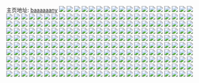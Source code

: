 主页地址: [baaaaaany](https://weibo.com/u/5284407558) 
![](https://wx4.sinaimg.cn/mw2000/005LCPNYgy1fwpbi5bj80j30j60asq3m.jpg) 
![](https://wx4.sinaimg.cn/mw2000/005LCPNYgy1fwpbi5315dj30c806vjrr.jpg) 
![](https://wx4.sinaimg.cn/mw2000/005LCPNYgy1fwmvwie3oej31hc1hchdu.jpg) 
![](https://wx4.sinaimg.cn/mw2000/005LCPNYgy1fwmvxluv75j327v1o0e85.jpg) 
![](https://wx4.sinaimg.cn/mw2000/005LCPNYgy1fwmvw8iw09j31o01o0h92.jpg) 
![](https://wx4.sinaimg.cn/mw2000/005LCPNYgy1fwmvybdvifj30yi0pw4qp.jpg) 
![](https://wx4.sinaimg.cn/mw2000/005LCPNYgy1fwmvxtad7uj30yi19wx6p.jpg) 
![](https://wx4.sinaimg.cn/mw2000/005LCPNYgy1fwmvy336iaj30yi19wx6p.jpg) 
![](https://wx4.sinaimg.cn/mw2000/005LCPNYgy1fwl98dy2lhj30u01hch3t.jpg) 
![](https://wx4.sinaimg.cn/mw2000/005LCPNYgy1fwiyhxxvluj311q1nzwwq.jpg) 
![](https://wx4.sinaimg.cn/mw2000/005LCPNYgy1fwi8ia3n7xj33402c0u0x.jpg) 
![](https://wx4.sinaimg.cn/mw2000/005LCPNYly1fwfyrgbwr9j31hc1hcqv6.jpg) 
![](https://wx4.sinaimg.cn/mw2000/005LCPNYly1fwfyren09dj31hc1hcnpd.jpg) 
![](https://wx4.sinaimg.cn/mw2000/005LCPNYly1fwfyrhnvc9j32c0340qv5.jpg) 
![](https://wx4.sinaimg.cn/mw2000/005LCPNYly1fwfyrc9t2kj32c03407wh.jpg) 
![](https://wx4.sinaimg.cn/mw2000/005LCPNYgy1fwahhacvdtj32c02c07wi.jpg) 
![](https://wx4.sinaimg.cn/mw2000/005LCPNYgy1fwahhbd5eej32c02c04qq.jpg) 
![](https://wx4.sinaimg.cn/mw2000/005LCPNYgy1fwa4pm0vx8j30u00u00zt.jpg) 
![](https://wx4.sinaimg.cn/mw2000/005LCPNYgy1fwa4pkuogkj32c02c0kjl.jpg) 
![](https://wx4.sinaimg.cn/mw2000/005LCPNYgy1fw95jj5qxqj30yi0yi7wi.jpg) 
![](https://wx4.sinaimg.cn/mw2000/005LCPNYgy1fw8m27aeyyj32c02c0hdt.jpg) 
![](https://wx4.sinaimg.cn/mw2000/005LCPNYgy1fw5r3olpicj31hc1hc7iq.jpg) 
![](https://wx4.sinaimg.cn/mw2000/005LCPNYgy1fw47udmpblj32c02c0e81.jpg) 
![](https://wx4.sinaimg.cn/mw2000/005LCPNYgy1fw47ue7uqkj30k00qotc1.jpg) 
![](https://wx4.sinaimg.cn/mw2000/005LCPNYgy1fw3k4c82k8j32c02c0kjm.jpg) 
![](https://wx4.sinaimg.cn/mw2000/005LCPNYgy1fw1tdyc496j30j60as41j.jpg) 
![](https://wx4.sinaimg.cn/mw2000/005LCPNYgy1fvu394wyewj32c02c0hdu.jpg) 
![](https://wx4.sinaimg.cn/mw2000/005LCPNYgy1fvu390g9ooj31sg1sgkjo.jpg) 
![](https://wx4.sinaimg.cn/mw2000/005LCPNYgy1fvu39364l5j32c02c0kjs.jpg) 
![](https://wx4.sinaimg.cn/mw2000/005LCPNYgy1fvu38yufn9j31ho1hoqv6.jpg) 
![](https://wx4.sinaimg.cn/mw2000/005LCPNYgy1fvsx1qnhxwj31hc1hc1bv.jpg) 
![](https://wx4.sinaimg.cn/mw2000/005LCPNYgy1fvsx1aymenj31hc1z4qse.jpg) 
![](https://wx4.sinaimg.cn/mw2000/005LCPNYgy1fvsx24qze6j31hf1hfnpe.jpg) 
![](https://wx4.sinaimg.cn/mw2000/005LCPNYgy1fvsx2ic2k9j30pm0srq7j.jpg) 
![](https://wx4.sinaimg.cn/mw2000/005LCPNYgy1fvsx1nn8smj33402c0kjm.jpg) 
![](https://wx4.sinaimg.cn/mw2000/005LCPNYgy1fvsx2gyjfkj31hf1hfx6q.jpg) 
![](https://wx4.sinaimg.cn/mw2000/005LCPNYgy1fvsx2wpkglj31hf1z44qs.jpg) 
![](https://wx4.sinaimg.cn/mw2000/005LCPNYgy1fvrs9b26s2j32c02c0qv5.jpg) 
![](https://wx4.sinaimg.cn/mw2000/005LCPNYgy1fvow1f0955j32c02c0npf.jpg) 
![](https://wx4.sinaimg.cn/mw2000/005LCPNYgy1fvnttvsg0ej33402c0u0x.jpg) 
![](https://wx4.sinaimg.cn/mw2000/005LCPNYgy1fvm0zlx29sj32c02c01ky.jpg) 
![](https://wx4.sinaimg.cn/mw2000/005LCPNYgy1fvlpjo2o5rj335s35s4qs.jpg) 
![](https://wx4.sinaimg.cn/mw2000/005LCPNYgy1fvlpjox6psj30yi0xt48k.jpg) 
![](https://wx4.sinaimg.cn/mw2000/005LCPNYgy1fveh9irgaoj32c02c0e87.jpg) 
![](https://wx4.sinaimg.cn/mw2000/005LCPNYgy1fve1put6p4j32c02c0e81.jpg) 
![](https://wx4.sinaimg.cn/mw2000/005LCPNYgy1fvctgeioxgj32c02c0qv6.jpg) 
![](https://wx4.sinaimg.cn/mw2000/005LCPNYgy1fva9d017vej32c02c0kjm.jpg) 
![](https://wx4.sinaimg.cn/mw2000/005LCPNYgy1fv7463vnthj32by2c64qt.jpg) 
![](https://wx4.sinaimg.cn/mw2000/005LCPNYgy1fv7464x3x1j32c02c0e81.jpg) 
![](https://wx4.sinaimg.cn/mw2000/005LCPNYgy1fv7466lhdsj32c03407wi.jpg) 
![](https://wx4.sinaimg.cn/mw2000/005LCPNYgy1fv74680rv7j32c0340x6q.jpg) 
![](https://wx4.sinaimg.cn/mw2000/005LCPNYgy1fv5ovylxbrj32c02c0b29.jpg) 
![](https://wx4.sinaimg.cn/mw2000/005LCPNYgy1fv4d62yjp0j32c02c0u0x.jpg) 
![](https://wx4.sinaimg.cn/mw2000/005LCPNYgy1fv2kgmle5uj31mo1mob2a.jpg) 
![](https://wx4.sinaimg.cn/mw2000/005LCPNYgy1fv2kgpoaf4j32c02c0kjl.jpg) 
![](https://wx4.sinaimg.cn/mw2000/005LCPNYgy1fv2kgzp2gwj31mo1mo7wi.jpg) 
![](https://wx4.sinaimg.cn/mw2000/005LCPNYgy1fv2khkuuqnj32c02c0b2a.jpg) 
![](https://wx4.sinaimg.cn/mw2000/005LCPNYgy1fv2khphxddj30zk0k07ew.jpg) 
![](https://wx4.sinaimg.cn/mw2000/005LCPNYgy1fv2kho61xjj32c02c01ky.jpg) 
![](https://wx4.sinaimg.cn/mw2000/005LCPNYgy1fv2kh42c7ej31mo1mo7wi.jpg) 
![](https://wx4.sinaimg.cn/mw2000/005LCPNYgy1fv2kgs367ij32c02c01kx.jpg) 
![](https://wx4.sinaimg.cn/mw2000/005LCPNYgy1fv2kgw12r8j31mo1mob2a.jpg) 
![](https://wx4.sinaimg.cn/mw2000/005LCPNYgy1fv0n9i1fs1j32c02c0b2a.jpg) 
![](https://wx4.sinaimg.cn/mw2000/005LCPNYgy1fv0n9f0mv1j32c03404qr.jpg) 
![](https://wx4.sinaimg.cn/mw2000/005LCPNYgy1fuwgkbx2m3j31hc1z4nkt.jpg) 
![](https://wx4.sinaimg.cn/mw2000/005LCPNYgy1fuwgl8rttkj30qo0qoh7w.jpg) 
![](https://wx4.sinaimg.cn/mw2000/005LCPNYgy1fuwgl2fwsej31ho1zknpg.jpg) 
![](https://wx4.sinaimg.cn/mw2000/005LCPNYgy1fuwgl7d33uj31ho1zknpg.jpg) 
![](https://wx4.sinaimg.cn/mw2000/005LCPNYgy1fuw2i3y6jaj31r01b97wj.jpg) 
![](https://wx4.sinaimg.cn/mw2000/005LCPNYgy1fuw2haljd5j30yi1k6kjl.jpg) 
![](https://wx4.sinaimg.cn/mw2000/005LCPNYgy1fuw2heh0mej32c02c0kjl.jpg) 
![](https://wx4.sinaimg.cn/mw2000/005LCPNYgy1fuw2hcgrz2j32c02c07wh.jpg) 
![](https://wx4.sinaimg.cn/mw2000/005LCPNYgy1fuv8atxyqsj30yi0yihdt.jpg) 
![](https://wx4.sinaimg.cn/mw2000/005LCPNYgy1fuv4jotkfqj32c02c0u0x.jpg) 
![](https://wx4.sinaimg.cn/mw2000/005LCPNYgy1fuv4jo3n6mj32c02c0hdt.jpg) 
![](https://wx4.sinaimg.cn/mw2000/005LCPNYgy1furnoyz5ycj31hc1hc7mc.jpg) 
![](https://wx4.sinaimg.cn/mw2000/005LCPNYgy1furnp05xjqj31hc1hcngq.jpg) 
![](https://wx4.sinaimg.cn/mw2000/005LCPNYgy1furnoxv4nfj31hc1hcatt.jpg) 
![](https://wx4.sinaimg.cn/mw2000/005LCPNYgy1furnp180x6j31hc1hch3y.jpg) 
![](https://wx4.sinaimg.cn/mw2000/005LCPNYgy1furfpt45sej32c02c04qp.jpg) 
![](https://wx4.sinaimg.cn/mw2000/005LCPNYgy1fumifqyytnj32c02c0hdt.jpg) 
![](https://wx4.sinaimg.cn/mw2000/005LCPNYgy1ful30x9rcdj32c02c0x6u.jpg) 
![](https://wx4.sinaimg.cn/mw2000/005LCPNYgy1fuisvfharij32c02c0e81.jpg) 
![](https://wx4.sinaimg.cn/mw2000/005LCPNYgy1fuhi8df3l6j32c0340x6q.jpg) 
![](https://wx4.sinaimg.cn/mw2000/005LCPNYgy1fuhi8pizcsj32c0340u0y.jpg) 
![](https://wx4.sinaimg.cn/mw2000/005LCPNYgy1fuf6c9518lj32c02c01ky.jpg) 
![](https://wx4.sinaimg.cn/mw2000/005LCPNYgy1fuf6c9xaaoj32c02c0kjl.jpg) 
![](https://wx4.sinaimg.cn/mw2000/005LCPNYgy1fucge0wvgfj32c02c0hdt.jpg) 
![](https://wx4.sinaimg.cn/mw2000/005LCPNYgy1fubqwij6fzj32c02c0u0x.jpg) 
![](https://wx4.sinaimg.cn/mw2000/005LCPNYgy1fubqwluaojj32c0340u0y.jpg) 
![](https://wx4.sinaimg.cn/mw2000/005LCPNYgy1fu4j77vt2bj32c02c0x6q.jpg) 
![](https://wx4.sinaimg.cn/mw2000/005LCPNYgy1fu4j7bnhqlj32c02c0b2b.jpg) 
![](https://wx4.sinaimg.cn/mw2000/005LCPNYgy1fu3qik3jlwj32c02c01kx.jpg) 
![](https://wx4.sinaimg.cn/mw2000/005LCPNYgy1fu0vckztdsj32c0340kjm.jpg) 
![](https://wx4.sinaimg.cn/mw2000/005LCPNYgy1fu0vchkb79j32c0340e82.jpg) 
![](https://wx4.sinaimg.cn/mw2000/005LCPNYgy1fu0vcob8adj32c0340e82.jpg) 
![](https://wx4.sinaimg.cn/mw2000/005LCPNYgy1fu0vcpt8t1j32c034013v.jpg) 
![](https://wx4.sinaimg.cn/mw2000/005LCPNYgy1ftywo3xw8oj32c02c04qq.jpg) 
![](https://wx4.sinaimg.cn/mw2000/005LCPNYgy1ftywo0jdvhj32c02c01kx.jpg) 
![](https://wx4.sinaimg.cn/mw2000/005LCPNYgy1ftywnzhaodj32c02c0azb.jpg) 
![](https://wx4.sinaimg.cn/mw2000/005LCPNYgy1ftywo6otrij32c02c0u0x.jpg) 
![](https://wx4.sinaimg.cn/mw2000/005LCPNYgy1ftws2y58cbj32c02c0e81.jpg) 
![](https://wx4.sinaimg.cn/mw2000/005LCPNYgy1ftws2wb3fej32c02c0b29.jpg) 
![](https://wx4.sinaimg.cn/mw2000/005LCPNYgy1ftwdm4k6svj32c02c0e81.jpg) 
![](https://wx4.sinaimg.cn/mw2000/005LCPNYgy1ftwdm2ux1wj32c02c0hdt.jpg) 
![](https://wx4.sinaimg.cn/mw2000/005LCPNYgy1ftun5ir4ofj32c02c0npd.jpg) 
![](https://wx4.sinaimg.cn/mw2000/005LCPNYgy1ftun5ktgnmj32c02c0kjl.jpg) 
![](https://wx4.sinaimg.cn/mw2000/005LCPNYgy1ftpxe2kfo4j32c02c0hdt.jpg) 
![](https://wx4.sinaimg.cn/mw2000/005LCPNYgy1ftpxdy316cj32c02c0npd.jpg) 
![](https://wx4.sinaimg.cn/mw2000/005LCPNYgy1ftov0hye9bj30yi13a48i.jpg) 
![](https://wx4.sinaimg.cn/mw2000/005LCPNYgy1ftoqrs6va0j32c02c07wh.jpg) 
![](https://wx4.sinaimg.cn/mw2000/005LCPNYgy1ftkvil0u9oj32yo1o07wh.jpg) 
![](https://wx4.sinaimg.cn/mw2000/005LCPNYgy1ftk2wvuksyj32c02c0npe.jpg) 
![](https://wx4.sinaimg.cn/mw2000/005LCPNYgy1ftk2x254xjj32c02c0hdu.jpg) 
![](https://wx4.sinaimg.cn/mw2000/005LCPNYgy1ftjut1h5akj30yi0yihdt.jpg) 
![](https://wx4.sinaimg.cn/mw2000/005LCPNYgy1ftewev8sunj32c02c0u0x.jpg) 
![](https://wx4.sinaimg.cn/mw2000/005LCPNYgy1fte9phd3w7j32c02c0qv5.jpg) 
![](https://wx4.sinaimg.cn/mw2000/005LCPNYgy1ftaydyrfnxj32c02c0hdt.jpg) 
![](https://wx4.sinaimg.cn/mw2000/005LCPNYgy1ftay89ey39j32c02c0hdt.jpg) 
![](https://wx4.sinaimg.cn/mw2000/005LCPNYgy1ftay7xn5btj32c02c0qv5.jpg) 
![](https://wx4.sinaimg.cn/mw2000/005LCPNYgy1ftayeih1q0j32c02c0x6p.jpg) 
![](https://wx4.sinaimg.cn/mw2000/005LCPNYgy1ftaydv74nhj32c02c04qq.jpg) 
![](https://wx4.sinaimg.cn/mw2000/005LCPNYgy1ftayeo51zhj32c02c0x6p.jpg) 
![](https://wx4.sinaimg.cn/mw2000/005LCPNYgy1ft80p85qjqj31hc1z4qqc.jpg) 
![](https://wx4.sinaimg.cn/mw2000/005LCPNYgy1ft80p9v7gpj31z41hc7sl.jpg) 
![](https://wx4.sinaimg.cn/mw2000/005LCPNYgy1ft80pbdhbzj31z41hc4oz.jpg) 
![](https://wx4.sinaimg.cn/mw2000/005LCPNYgy1ft80pcqvm3j31z41hch6u.jpg) 
![](https://wx4.sinaimg.cn/mw2000/005LCPNYgy1ft80p6pxiuj31hc1hcdwh.jpg) 
![](https://wx4.sinaimg.cn/mw2000/005LCPNYgy1ft80pe1l7dj31z41hc7sb.jpg) 
![](https://wx4.sinaimg.cn/mw2000/005LCPNYgy1ft80pglfe6j31z41hc7s0.jpg) 
![](https://wx4.sinaimg.cn/mw2000/005LCPNYgy1ft80pf7p3lj31z41hc7o7.jpg) 
![](https://wx4.sinaimg.cn/mw2000/005LCPNYgy1ft80phzp4jj31z41hc1g7.jpg) 
![](https://wx4.sinaimg.cn/mw2000/005LCPNYgy1ft68n3o8isj31w02io4qw.jpg) 
![](https://wx4.sinaimg.cn/mw2000/005LCPNYgy1ft68nakh7sj32c02c0b2h.jpg) 
![](https://wx4.sinaimg.cn/mw2000/005LCPNYgy1ft0jzax71bj32c02c04qp.jpg) 
![](https://wx4.sinaimg.cn/mw2000/005LCPNYgy1ft0jzf3ohuj32c02c0u0x.jpg) 
![](https://wx4.sinaimg.cn/mw2000/005LCPNYgy1ft0jzcl1wyj32c02c0kjl.jpg) 
![](https://wx4.sinaimg.cn/mw2000/005LCPNYgy1ft0jz9dzfzj32c02c07wh.jpg) 
![](https://wx4.sinaimg.cn/mw2000/005LCPNYgy1fsxijpnih6j32c02c0hdt.jpg) 
![](https://wx4.sinaimg.cn/mw2000/005LCPNYgy1fsvnpxs1skj32c02c0b29.jpg) 
![](https://wx4.sinaimg.cn/mw2000/005LCPNYgy1fsuq6pgbahj31ho1ho7jt.jpg) 
![](https://wx4.sinaimg.cn/mw2000/005LCPNYgy1fsuq9c58z9j30yi0yi4qp.jpg) 
![](https://wx4.sinaimg.cn/mw2000/005LCPNYgy1fsncy77a9kj32c02c04qq.jpg) 
![](https://wx4.sinaimg.cn/mw2000/005LCPNYgy1fshw4jbmk4j31400u0guy.jpg) 
![](https://wx4.sinaimg.cn/mw2000/005LCPNYgy1fsgu75os86j30yi1gxdvt.jpg) 
![](https://wx4.sinaimg.cn/mw2000/005LCPNYgy1fsge8hmtcqj30yi0yihdt.jpg) 
![](https://wx4.sinaimg.cn/mw2000/005LCPNYgy1fsge7wsasbj30yi0yiu0x.jpg) 
![](https://wx4.sinaimg.cn/mw2000/005LCPNYgy1fsge8xk0yfj30yi0yihdt.jpg) 
![](https://wx4.sinaimg.cn/mw2000/005LCPNYgy1fsdcv4vl0gj32c02c0b29.jpg) 
![](https://wx4.sinaimg.cn/mw2000/005LCPNYgy1fsdcvdxxkzj32c02c0npd.jpg) 
![](https://wx4.sinaimg.cn/mw2000/005LCPNYgy1fsdcuvvlatj32c02c07wh.jpg) 
![](https://wx4.sinaimg.cn/mw2000/005LCPNYgy1fsdcvqw9zgj32c02c0kjl.jpg) 
![](https://wx4.sinaimg.cn/mw2000/005LCPNYgy1fsd01i1ljqj32c0340x6p.jpg) 
![](https://wx4.sinaimg.cn/mw2000/005LCPNYgy1fsaqwmr6v2j30qo0qoqh8.jpg) 
![](https://wx4.sinaimg.cn/mw2000/005LCPNYgy1fs9n729tmyj32c02c0u13.jpg) 
![](https://wx4.sinaimg.cn/mw2000/005LCPNYgy1fs9n6at7n5j32c0340e82.jpg) 
![](https://wx4.sinaimg.cn/mw2000/005LCPNYgy1fs9n7bwrrej31w02ioqvb.jpg) 
![](https://wx4.sinaimg.cn/mw2000/005LCPNYgy1fs9n7g5zw1j32c0340u0y.jpg) 
![](https://wx4.sinaimg.cn/mw2000/005LCPNYgy1fs9dgtdbn5j32c02c0hdt.jpg) 
![](https://wx4.sinaimg.cn/mw2000/005LCPNYgy1fs9dgw0e2lj32c02c0b29.jpg) 
![](https://wx4.sinaimg.cn/mw2000/005LCPNYgy1fs8rmzpowoj32c02c0kjl.jpg) 
![](https://wx4.sinaimg.cn/mw2000/005LCPNYgy1fs8rmqgqw0j33402c0u0x.jpg) 
![](https://wx4.sinaimg.cn/mw2000/005LCPNYgy1fs8rn2suw7j33402c0hdt.jpg) 
![](https://wx4.sinaimg.cn/mw2000/005LCPNYgy1fs8rna9ugej33402c0hdt.jpg) 
![](https://wx4.sinaimg.cn/mw2000/005LCPNYgy1fs54szfmatj31901os7wi.jpg) 
![](https://wx4.sinaimg.cn/mw2000/005LCPNYgy1fs54tg5dsej31mo1moqv6.jpg) 
![](https://wx4.sinaimg.cn/mw2000/005LCPNYgy1fs54st0q0bj31mo1moqv6.jpg) 
![](https://wx4.sinaimg.cn/mw2000/005LCPNYgy1fs54t8bsv3j32402tc1kz.jpg) 
![](https://wx4.sinaimg.cn/mw2000/005LCPNYgy1fs4zwsvhhkj30yi0z24qp.jpg) 
![](https://wx4.sinaimg.cn/mw2000/005LCPNYgy1fs2ulw892vj30yi1pc7wh.jpg) 
![](https://wx4.sinaimg.cn/mw2000/005LCPNYgy1fs2rtiwdn3j32c02c0b2a.jpg) 
![](https://wx4.sinaimg.cn/mw2000/005LCPNYgy1fs1q4a0dvsj32c02c0b29.jpg) 
![](https://wx4.sinaimg.cn/mw2000/005LCPNYgy1fs0n4yoyb2j30yi0yie81.jpg) 
![](https://wx4.sinaimg.cn/mw2000/005LCPNYgy1frxdeb6044j32c02c04qq.jpg) 
![](https://wx4.sinaimg.cn/mw2000/005LCPNYgy1frxdehx68xj32c02c0npd.jpg) 
![](https://wx4.sinaimg.cn/mw2000/005LCPNYgy1frt1izr5fwj30yi0yix6p.jpg) 
![](https://wx4.sinaimg.cn/mw2000/005LCPNYgy1frs5x7dbk2j30xc0hy40h.jpg) 
![](https://wx4.sinaimg.cn/mw2000/005LCPNYgy1frm5wasw7aj32c02c01kz.jpg) 
![](https://wx4.sinaimg.cn/mw2000/005LCPNYgy1frixjuvusnj30yi0yinpd.jpg) 
![](https://wx4.sinaimg.cn/mw2000/005LCPNYgy1frfetqv20gj30rs0iygrq.jpg) 
![](https://wx4.sinaimg.cn/mw2000/005LCPNYgy1fr7x3jeseqj32c02c0npd.jpg) 
![](https://wx4.sinaimg.cn/mw2000/005LCPNYgy1fr7x3mbtchj32c02c0x6p.jpg) 
![](https://wx4.sinaimg.cn/mw2000/005LCPNYgy1fqwpueami3j31hc1hcqnc.jpg) 
![](https://wx4.sinaimg.cn/mw2000/005LCPNYgy1fqwpun95i7j30qo0qodp1.jpg) 
![](https://wx4.sinaimg.cn/mw2000/005LCPNYgy1fqwpu9bg5oj32c0340qv5.jpg) 
![](https://wx4.sinaimg.cn/mw2000/005LCPNYgy1fqwpu69k7wj32c02c0qv5.jpg) 
![](https://wx4.sinaimg.cn/mw2000/005LCPNYgy1fqwpu2utehj32c02c07wo.jpg) 
![](https://wx4.sinaimg.cn/mw2000/005LCPNYgy1fqwpulj049j32c02c01ky.jpg) 
![](https://wx4.sinaimg.cn/mw2000/005LCPNYgy1fqrl3vra6fj32c0340b2a.jpg) 
![](https://wx4.sinaimg.cn/mw2000/005LCPNYgy1fqrl433sg1j32c0340kjm.jpg) 
![](https://wx4.sinaimg.cn/mw2000/005LCPNYgy1fqrl4atjahj32c02c0hdu.jpg) 
![](https://wx4.sinaimg.cn/mw2000/005LCPNYgy1fqrl92jttnj32c02c0e82.jpg) 
![](https://wx4.sinaimg.cn/mw2000/005LCPNYgy1fqrl6tl6olj30yi1a04qq.jpg) 
![](https://wx4.sinaimg.cn/mw2000/005LCPNYgy1fqrl4gbuguj32c02c07wi.jpg) 
![](https://wx4.sinaimg.cn/mw2000/005LCPNYgy1fqrl97ow18j32c02c0qv5.jpg) 
![](https://wx4.sinaimg.cn/mw2000/005LCPNYgy1fqrl9de649j32c0340kjm.jpg) 
![](https://wx4.sinaimg.cn/mw2000/005LCPNYgy1fqrl8wvogzj32c02c0npd.jpg) 
![](https://wx4.sinaimg.cn/mw2000/005LCPNYgy1fqomc40e5sj32c0340u0x.jpg) 
![](https://wx4.sinaimg.cn/mw2000/005LCPNYgy1fqkpv2n5e1j31ho1ho4qp.jpg) 
![](https://wx4.sinaimg.cn/mw2000/005LCPNYgy1fqkputeidxj32c02c01ky.jpg) 
![](https://wx4.sinaimg.cn/mw2000/005LCPNYgy1fqkpuz5xdij30yi1pcx6r.jpg) 
![](https://wx4.sinaimg.cn/mw2000/005LCPNYgy1fqkpv0qu37j31ho1hohc4.jpg) 
![](https://wx4.sinaimg.cn/mw2000/005LCPNYgy1fqfn6v1jalj33402c0u0y.jpg) 
![](https://wx4.sinaimg.cn/mw2000/005LCPNYgy1fq2o0ojgc1j30qp0qptgv.jpg) 
![](https://wx4.sinaimg.cn/mw2000/005LCPNYgy1fq2o0122cnj32c02c01kx.jpg) 
![](https://wx4.sinaimg.cn/mw2000/005LCPNYgy1fq2o0n5a4kj32c02c04qv.jpg) 
![](https://wx4.sinaimg.cn/mw2000/005LCPNYgy1fq2o0ba86gj32c02c0npj.jpg) 
![](https://wx4.sinaimg.cn/mw2000/005LCPNYgy1fq2nzzzea7j32c02c0noh.jpg) 
![](https://wx4.sinaimg.cn/mw2000/005LCPNYgy1fq2o0dcd1kj32c02c0hdt.jpg) 
![](https://wx4.sinaimg.cn/mw2000/005LCPNYgy1fq2o0shwcyj32c02c0x6p.jpg) 
![](https://wx4.sinaimg.cn/mw2000/005LCPNYgy1fq2nzyg69oj32c02c0hdt.jpg) 
![](https://wx4.sinaimg.cn/mw2000/005LCPNYgy1fq2o0pxvmcj32c02c0b29.jpg) 
![](https://wx4.sinaimg.cn/mw2000/005LCPNYgy1fpo8k5vp9rj33402c0hdv.jpg) 
![](https://wx4.sinaimg.cn/mw2000/005LCPNYgy1fpo8kljvjxj32c02c07wh.jpg) 
![](https://wx4.sinaimg.cn/mw2000/005LCPNYgy1fpo8k8dl1vj32c02c0u0x.jpg) 
![](https://wx4.sinaimg.cn/mw2000/005LCPNYgy1fpo8kb7z7ej32c02c0qv5.jpg) 
![](https://wx4.sinaimg.cn/mw2000/005LCPNYgy1fpo8kfdujxj32c02c0x6p.jpg) 
![](https://wx4.sinaimg.cn/mw2000/005LCPNYgy1fpo8k1414fj32c02c0u0x.jpg) 
![](https://wx4.sinaimg.cn/mw2000/005LCPNYgy1fpo8kjvtk5j32c02c0npd.jpg) 
![](https://wx4.sinaimg.cn/mw2000/005LCPNYgy1fpo8kd3bhlj32c02c0npd.jpg) 
![](https://wx4.sinaimg.cn/mw2000/005LCPNYgy1fpo8khotl4j32c02c0npd.jpg) 
![](https://wx4.sinaimg.cn/mw2000/005LCPNYgy1fpj3o35vpyj30u01hcatf.jpg) 
![](https://wx4.sinaimg.cn/mw2000/005LCPNYgy1fpch43s241j32c0340hdt.jpg) 
![](https://wx4.sinaimg.cn/mw2000/005LCPNYgy1fpbln60hwcj32tq2484pr.jpg) 
![](https://wx4.sinaimg.cn/mw2000/005LCPNYgy1fp92rqe7ymj32c02c0b29.jpg) 
![](https://wx4.sinaimg.cn/mw2000/005LCPNYgy1fp92rnjl6tj32c02c04qp.jpg) 
![](https://wx4.sinaimg.cn/mw2000/005LCPNYgy1fp92r03l7gj32c02c04qp.jpg) 
![](https://wx4.sinaimg.cn/mw2000/005LCPNYgy1fp92quujqfj32c02c04qp.jpg) 
![](https://wx4.sinaimg.cn/mw2000/005LCPNYgy1fp6elmzc4bj33402c0kjl.jpg) 
![](https://wx4.sinaimg.cn/mw2000/005LCPNYgy1fp6elp84cqj33402c07wh.jpg) 
![](https://wx4.sinaimg.cn/mw2000/005LCPNYgy1fp1rbpxu9gj32c02c0hdu.jpg) 
![](https://wx4.sinaimg.cn/mw2000/005LCPNYgy1fp1rbxzl60j32c0340e83.jpg) 
![](https://wx4.sinaimg.cn/mw2000/005LCPNYgy1fp1rbkk1npj32c02c0x6q.jpg) 
![](https://wx4.sinaimg.cn/mw2000/005LCPNYgy1fp1rc5l0kfj32c03401kz.jpg) 
![](https://wx4.sinaimg.cn/mw2000/005LCPNYgy1fp0wi53h2qj32c02c0e81.jpg) 
![](https://wx4.sinaimg.cn/mw2000/005LCPNYgy1fp0wikr3khj32c02c0qv5.jpg) 
![](https://wx4.sinaimg.cn/mw2000/005LCPNYgy1fp0wjxci9qj32c02c0e81.jpg) 
![](https://wx4.sinaimg.cn/mw2000/005LCPNYgy1fp0wje1phuj322d22e1kx.jpg) 
![](https://wx4.sinaimg.cn/mw2000/005LCPNYgy1fp0wixzfnlj32c02c0hdu.jpg) 
![](https://wx4.sinaimg.cn/mw2000/005LCPNYgy1fp0wj7144wj32c02c0hdt.jpg) 
![](https://wx4.sinaimg.cn/mw2000/005LCPNYgy1fp0wjkrra2j32c02c0b29.jpg) 
![](https://wx4.sinaimg.cn/mw2000/005LCPNYgy1fp0whwdjc0j32c02c0e81.jpg) 
![](https://wx4.sinaimg.cn/mw2000/005LCPNYgy1fp0wjsy2z3j32c02c07wh.jpg) 
